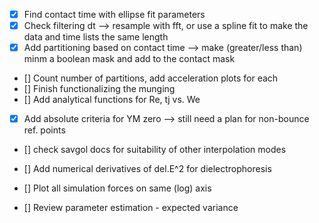 - [x] Find contact time with ellipse fit parameters
- [x] Check filtering dt --> resample with fft, or use a spline fit to make the data and time lists the same length
- [x] Add partitioning based on contact time --> make (greater/less than) minm a boolean mask and add to the contact mask
- [] Count number of partitions, add acceleration plots for each
- [] Finish functionalizing the munging
- [] Add analytical functions for Re, tj vs. We
- [x] Add absolute criteria for YM zero --> still need a plan for non-bounce ref. points
- [] check savgol docs for suitability of other interpolation modes

- [] Add numerical derivatives of del.E^2 for dielectrophoresis
- [] Plot all simulation forces on same (log) axis
- [] Review parameter estimation - expected variance

